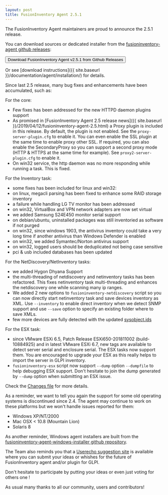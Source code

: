 ```yaml
---
layout: post
title: FusionInventory Agent 2.5.1
---
```


The FusionInventory Agent maintainers are proud to announce the 2.5.1 release.

You can download sources or dedicated installer from the [fusioninventory-agent github releases](https://github.com/fusioninventory/fusioninventory-agent/releases/tag/2.5.1):

<button class="button-save large" onclick="window.location.href='https://github.com/fusioninventory/fusioninventory-agent/releases/tag/2.5.1'">Download FusionInventory Agent v2.5.1 from Github Releases</button>

Or see [download instructions]({{ site.baseurl }}/documentation/agent/installation/) for details.

Since last 2.5 release, many bug fixes and enhancements have been accumulated, such as:

For the core:
- Few fixes has been addressed for the new HTTPD daemon plugins support
- As promised in [FusionInventory Agent 2.5 release news]({{ site.baseurl }}/2019/04/12/fusioninventory-agent-2.5.html)
  a Proxy plugin is included in this release.
  By default, the plugin is not enabled. See the `proxy-server-plugin.cfg` to enable it.
  You can even enable the SSL plugin at the same time to enable proxy other SSL.
  If required, you can also enable the SecondaryProxy so you can support a second proxy mode (HTTP & HTTPS at the same time for example).
  See `proxy2-server-plugin.cfg` to enable it.
- On win32 service, the http daemon was no more responding while running a task. This is fixed.

For the Inventory task:
- some fixes has been included for linux and win32:
 - on linux, megacli parsing has been fixed to enhance some RAID storage inventory
 - a failure while handling LG TV monitor has been addressed
 - on win32, VirtualBox and VPN network adapters are now set virtual
 - we added Samsung S24E450 monitor serial support
 - on debian/ubuntu, uninstalled packages was still inventoried as software if not purged
 - on win32, since windows 1903, the antivirus inventory could take a very long time if another antivirus than Windows Defender is enabled
 - on win32, we added Symantec/Norton antivirus support
 - on win32, logged users should be deduplicated not being case sensitive
- pci & usb included databases has been updated

For the NetDiscovery/NetInventory tasks:
- we added Hygon Dhyana Support
- the multi-threading of netdiscovery and netinventory tasks has been refactored. This fixes netinventory task multi-threading and enhances the netdiscovery one while scanning many ip ranges.
- We added 2 new options to `fusioninventory-netdiscovery` script so you can now directly start netinventory task and save devices inventory as XML.
  Use `--inventory` to enable direct inventory when we detect SNMP support and use `--save` option to specify an existing folder where to save XMLs.
- few more devices are fully detected with the updated [sysobject.ids](https://github.com/fusioninventory/sysobject.ids/tree/fia-2.5.1)

For the ESX task:
- since VMware ESXi 6.5, Patch Release ESXi650-201811002 (build-10884925) and in latest VMware ESXi 6.7, new tags are available to detect server serial and enclosure serial. The ESX tasks now support them.
  You are encouraged to upgrade your ESX as this really helps to import the server in GLPI inventory.
- `fusioninventory-esx` script now support `--dump` option `--dumpfile` to help debugging ESX support. Don't hesitate to join the dump generated by `--dump` option when submitting an ESX issue.

Check the [Changes file](https://github.com/fusioninventory/fusioninventory-agent/blob/2.5.1/Changes) for more details.

As a reminder, we want to tell you again the support for some old operating systems is discontinued since 2.4. The agent may continue to work on these platforms but we won't handle issues reported for them:
- Windows XP/NT/2000
- Mac OSX < 10.8 (Mountain Lion)
- Solaris 8

As another reminder, Windows agent installers are built from the [fusioninventory-agent-windows-installer github repository](https://github.com/fusioninventory/fusioninventory-agent-windows-installer).

The Team also reminds you that a [Userecho suggestion site](http://fusioninventory.userecho.com/) is available where you can submit your ideas or whishes for the future of FusionInventory agent and/or plugin for GLPI.

Don't hesitate to participate by putting your ideas or even just voting for others one !

As usual many thanks to all our community, users and contributors!
